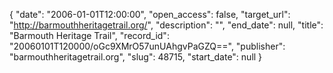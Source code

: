 {
  "date": "2006-01-01T12:00:00", 
  "open_access": false, 
  "target_url": "http://barmouthheritagetrail.org/", 
  "description": "", 
  "end_date": null, 
  "title": "Barmouth Heritage Trail", 
  "record_id": "20060101T120000/oGc9XMrO57unUAhgvPaGZQ==", 
  "publisher": "barmouthheritagetrail.org", 
  "slug": 48715, 
  "start_date": null
}

